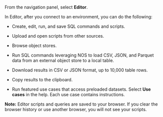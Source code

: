 From the navigation panel, select **Editor**.

In Editor, after you connect to an environment, you can do the following:

-   Create, edit, run, and save SQL commands and scripts.


-   Upload and open scripts from other sources.


-   Browse object stores.


-   Run SQL commands leveraging NOS to load CSV, JSON, and Parquet data from an external object store to a local table.


-   Download results in CSV or JSON format, up to 10,000 table rows.


-   Copy results to the clipboard.


-   Run featured use cases that access preloaded datasets. Select **Use cases** in the help. Each use case contains instructions.


**Note:** Editor scripts and queries are saved to your browser. If you clear the browser history or use another browser, you will not see your scripts.

